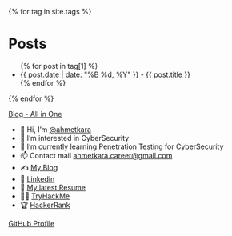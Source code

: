 {% for tag in site.tags %}
  <h1>Posts</h1>
  <ul>
    {% for post in tag[1] %}
      <li><a href="{{ post.url }}">{{ post.date | date: "%B %d, %Y" }} - {{ post.title }}</a></li>
    {% endfor %}
  </ul>
{% endfor %}

[Blog - All in One](https://ahmetqara.github.io/blog/index.html)


- 👋 Hi, I’m [@ahmetkara](https://github.com/ahmetQara)
- 👀 I’m interested in CyberSecurity
- 🌱 I’m currently learning Penetration Testing for CyberSecurity
- 📫 Contact mail ahmetkara.career@gmail.com
- ✍️ [My Blog](https://ahmetqara.github.io/)
- ‍💼 [Linkedin](https://www.linkedin.com/in/ahmet-kara-8a64211a6/)
- 🤵  [My latest Resume](https://github.com/ahmetQara/Resume/blob/main/AHMET_KARA_CV.pdf)
- 🐱‍💻 [TryHackMe](https://tryhackme.com/p/AhmetKara)
- 🏆 [HackerRank](https://www.hackerrank.com/ahmetkara2022)

[GitHub Profile](https://github.com/AhmetQara)
